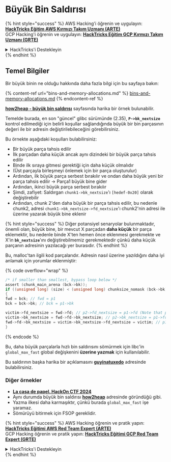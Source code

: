 # Büyük Bin Saldırısı

{% hint style="success" %}
AWS Hacking'i öğrenin ve uygulayın:<img src="/.gitbook/assets/arte.png" alt="" data-size="line">[**HackTricks Eğitim AWS Kırmızı Takım Uzmanı (ARTE)**](https://training.hacktricks.xyz/courses/arte)<img src="/.gitbook/assets/arte.png" alt="" data-size="line">\
GCP Hacking'i öğrenin ve uygulayın: <img src="/.gitbook/assets/grte.png" alt="" data-size="line">[**HackTricks Eğitim GCP Kırmızı Takım Uzmanı (GRTE)**<img src="/.gitbook/assets/grte.png" alt="" data-size="line">](https://training.hacktricks.xyz/courses/grte)

<details>

<summary>HackTricks'i Destekleyin</summary>

* [**Abonelik planlarını**](https://github.com/sponsors/carlospolop) kontrol edin!
* 💬 [**Discord grubuna**](https://discord.gg/hRep4RUj7f) katılın veya [**telegram grubuna**](https://t.me/peass) katılın veya bizi **Twitter** 🐦 [**@hacktricks\_live**](https://twitter.com/hacktricks\_live)** takip edin.**
* **Hacking püf noktalarını paylaşarak PR'ler göndererek HackTricks ve HackTricks Cloud github depolarına katkıda bulunun.**

</details>
{% endhint %}

## Temel Bilgiler

Bir büyük binin ne olduğu hakkında daha fazla bilgi için bu sayfaya bakın:

{% content-ref url="bins-and-memory-allocations.md" %}
[bins-and-memory-allocations.md](bins-and-memory-allocations.md)
{% endcontent-ref %}

[**how2heap - büyük bin saldırısı**](https://github.com/shellphish/how2heap/blob/master/glibc\_2.35/large\_bin\_attack.c) sayfasında harika bir örnek bulunabilir.

Temelde burada, en son "güncel" glibc sürümünde (2.35), **`P->bk_nextsize`** kontrol edilmediği için belirli koşullar sağlandığında büyük bir bin parçasının değeri ile bir adresin değiştirilebileceğini görebilirsiniz.

Bu örnekte aşağıdaki koşulları bulabilirsiniz:

* Bir büyük parça tahsis edilir
* İlk parçadan daha küçük ancak aynı dizindeki bir büyük parça tahsis edilir
* Binde ilk sıraya gitmesi gerektiği için daha küçük olmalıdır
* (Üst parçayla birleşmeyi önlemek için bir parça oluşturulur)
* Ardından, ilk büyük parça serbest bırakılır ve ondan daha büyük yeni bir parça tahsis edilir -> Parça1 büyük bine gider
* Ardından, ikinci büyük parça serbest bırakılır
* Şimdi, zafiyet: Saldırgan `chunk1->bk_nextsize`'ı `[hedef-0x20]` olarak değiştirebilir
* Ardından, chunk 2'den daha büyük bir parça tahsis edilir, bu nedenle chunk2, adresi `chunk1->bk_nextsize->fd_nextsize`'ı chunk2'nin adresi ile üzerine yazarak büyük bine eklenir

{% hint style="success" %}
Diğer potansiyel senaryolar bulunmaktadır, önemli olan, büyük bine, bir mevcut X parçadan **daha küçük** bir parça eklemektir, bu nedenle binde X'ten hemen önce eklenmesi gerekmekte ve X'in **`bk_nextsize`**'ını değiştirebilmemiz gerekmektedir çünkü daha küçük parçanın adresinin yazılacağı yer burasıdır.
{% endhint %}

Bu, malloc'tan ilgili kod parçalarıdır. Adresin nasıl üzerine yazıldığını daha iyi anlamak için yorumlar eklenmiştir:

{% code overflow="wrap" %}
```c
/* if smaller than smallest, bypass loop below */
assert (chunk_main_arena (bck->bk));
if ((unsigned long) (size) < (unsigned long) chunksize_nomask (bck->bk))
{
fwd = bck; // fwd = p1
bck = bck->bk; // bck = p1->bk

victim->fd_nextsize = fwd->fd; // p2->fd_nextsize = p1->fd (Note that p1->fd is p1 as it's the only chunk)
victim->bk_nextsize = fwd->fd->bk_nextsize; // p2->bk_nextsize = p1->fd->bk_nextsize
fwd->fd->bk_nextsize = victim->bk_nextsize->fd_nextsize = victim; // p1->fd->bk_nextsize->fd_nextsize = p2
}
```
{% endcode %}

Bu, daha büyük parçalarla hızlı bin saldırısını sömürmek için libc'in `global_max_fast` global değişkenini **üzerine yazmak** için kullanılabilir.

Bu saldırının başka harika bir açıklamasını [**guyinatuxedo**](https://guyinatuxedo.github.io/32-largebin\_attack/largebin\_explanation0/index.html) adresinde bulabilirsiniz.

### Diğer örnekler

* [**La casa de papel. HackOn CTF 2024**](https://7rocky.github.io/en/ctf/other/hackon-ctf/la-casa-de-papel/)
* Aynı durumda büyük bin saldırısı [**how2heap**](https://github.com/shellphish/how2heap/blob/master/glibc\_2.35/large\_bin\_attack.c) adresinde göründüğü gibi.
* Yazma ilkesi daha karmaşıktır, çünkü burada `global_max_fast` işe yaramaz.
* Sömürüyü bitirmek için FSOP gereklidir.

{% hint style="success" %}
AWS Hacking öğrenin ve pratik yapın:<img src="/.gitbook/assets/arte.png" alt="" data-size="line">[**HackTricks Eğitimi AWS Red Team Expert (ARTE)**](https://training.hacktricks.xyz/courses/arte)<img src="/.gitbook/assets/arte.png" alt="" data-size="line">\
GCP Hacking öğrenin ve pratik yapın: <img src="/.gitbook/assets/grte.png" alt="" data-size="line">[**HackTricks Eğitimi GCP Red Team Expert (GRTE)**<img src="/.gitbook/assets/grte.png" alt="" data-size="line">](https://training.hacktricks.xyz/courses/grte)

<details>

<summary>HackTricks'i Destekleyin</summary>

* [**Abonelik planlarını**](https://github.com/sponsors/carlospolop) kontrol edin!
* 💬 [**Discord grubuna**](https://discord.gg/hRep4RUj7f) katılın veya [**telegram grubuna**](https://t.me/peass) katılın veya bizi **Twitter** 🐦 [**@hacktricks\_live**](https://twitter.com/hacktricks\_live)** takip edin.**
* **Hacking püf noktalarını paylaşarak PR'ler göndererek** [**HackTricks**](https://github.com/carlospolop/hacktricks) ve [**HackTricks Cloud**](https://github.com/carlospolop/hacktricks-cloud) github depolarına katkıda bulunun.

</details>
{% endhint %}
